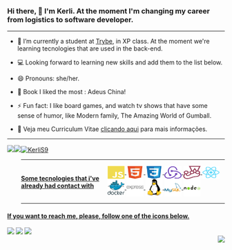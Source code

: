 ### Hi there, 👋 I'm Kerli. At the moment I'm changing my career from logistics to software developer.

---

- 🔭 I’m currently a student at <a href="https://betrybe.com">Trybe</a>, in XP class. At the moment  we're learning tecnologies that are used in the back-end.
- :computer: Looking forward to learning new skills and add them to the list below.
- 😄 Pronouns: she/her.
- :closed_book: Book I liked the most : Adeus China!
- ⚡ Fun fact: I like board games, and watch tv shows that have some sense of humor, like Modern family, The Amazing World of Gumball.

- 📝 Veja meu Curriculum Vitae <a href="https://gitconnected.com/kerlis9/resume" target="_blank">clicando aqui</a> para mais informações.

---

<div style="display: inline_block">
  <a href="https://github.com/KerliS9">
   <img align="left" height="150em" src="https://github-readme-stats.vercel.app/api/top-langs/?username=KerliS9&layout=compact&langs_count=7&theme=ayu-mirage"/> 
   <img align="left" height="150em" src="https://github-readme-stats.vercel.app/api?username=KerliS9&show_icons=true&theme=ayu-mirage&include_all_commits=true&count_private=true"/>
   <img align="center" height="150em" src="https://github-readme-streak-stats.herokuapp.com/?user=KerliS9&theme=ayu-mirage" alt="KerliS9"/>
    
---

  </div>
  <div style="display: flex">
    <h4>Some tecnologies that i've already had contact with</h4>
  <div style="display: inline">
    <img align="center" alt="Kerli-Js" height="30" width="40" src="https://raw.githubusercontent.com/devicons/devicon/master/icons/javascript/javascript-plain.svg">
    <img align="center" alt="Kerli-HTML" height="30" width="40" src="https://raw.githubusercontent.com/devicons/devicon/master/icons/html5/html5-original.svg">
    <img align="center" alt="Kerli-CSS" height="30" width="40" src="https://raw.githubusercontent.com/devicons/devicon/master/icons/css3/css3-original.svg">
    <img align="center" alt="Kerli-Redux" height="30" width="40" src="https://raw.githubusercontent.com/devicons/devicon/master/icons/redux/redux-original.svg"/>
    <img align="center" alt="Kerli-Jest" height="30" width="40" src="https://raw.githubusercontent.com/devicons/devicon/master/icons/jest/jest-plain.svg"/>
    <img align="center" alt="Kerli-React" height="30" width="40" src="https://raw.githubusercontent.com/devicons/devicon/master/icons/react/react-original.svg"/>
    <img  align="center" alt="Kerli-Docker" width="40" height="40"
src="https://raw.githubusercontent.com/devicons/devicon/master/icons/docker/docker-original-wordmark.svg"/>
    <img align="center" alt="Kerli-Express" width="40" height="40" color="white"
src="https://raw.githubusercontent.com/devicons/devicon/master/icons/express/express-original-wordmark.svg"/>    
    <img align="center" alt="Kerli-Linux" width="40" height="40"
src="https://raw.githubusercontent.com/devicons/devicon/master/icons/linux/linux-original.svg"/>    
    <img align="center" alt="Kerli-MySql" width="40" height="40"
src="https://raw.githubusercontent.com/devicons/devicon/master/icons/mysql/mysql-original-wordmark.svg"/>    
    <img align="center" alt="Kerli-NodeJS" width="40" height="40"
src="https://raw.githubusercontent.com/devicons/devicon/master/icons/nodejs/nodejs-original-wordmark.svg"/>
  </div>
</div>
  
---
 
<div style="display: inline_block">
  <h4>If you want to reach me, please, follow one of the icons below.</h4>
  <a href="https://www.linkedin.com/in/kerlischroeder" target="_blank"><img src="https://img.shields.io/badge/LinkedIn-0077B5?style=for-the-badge&logo=linkedin&logoColor=white" target="_blank"></a>  
  <a href = "mailto:kerlischroeder9@gmail.com"><img src="https://img.shields.io/badge/-Gmail-%23333?style=for-the-badge&logo=gmail&logoColor=white" target="_blank"></a>  
  <a href="https://t.me/Kerli9" target="_blank"><img src="https://img.shields.io/badge/Telegram-2CA5E0?style=for-the-badge&logo=telegram&logoColor=white" target="_blank"></a>
  </div>
  
  <img  align="right" src="https://komarev.com/ghpvc/?username=KerliS9"/>
